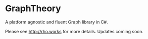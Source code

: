 # GraphTheory
A platform agnostic and fluent Graph library in C#.

Please see http://rho.works for more details. Updates coming soon.

